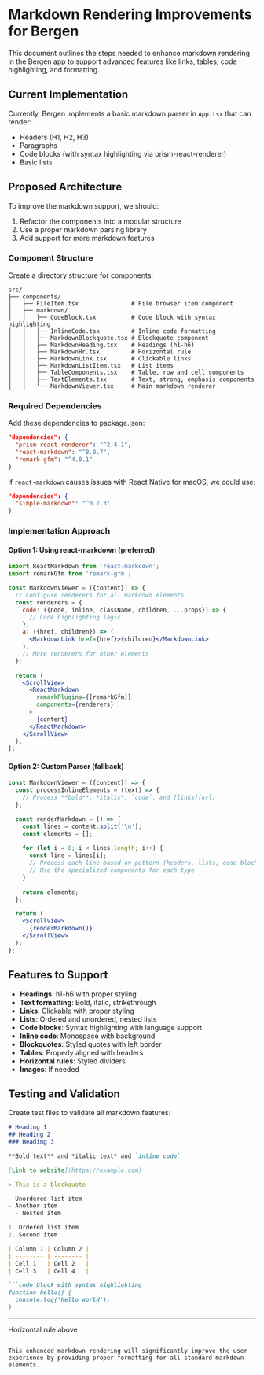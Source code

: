 # Markdown Rendering Improvements for Bergen

This document outlines the steps needed to enhance markdown rendering in the Bergen app to support advanced features like links, tables, code highlighting, and formatting.

## Current Implementation

Currently, Bergen implements a basic markdown parser in `App.tsx` that can render:
- Headers (H1, H2, H3)
- Paragraphs
- Code blocks (with syntax highlighting via prism-react-renderer)
- Basic lists

## Proposed Architecture

To improve the markdown support, we should:

1. Refactor the components into a modular structure
2. Use a proper markdown parsing library
3. Add support for more markdown features

### Component Structure

Create a directory structure for components:

```
src/
├── components/
│   ├── FileItem.tsx               # File browser item component
│   ├── markdown/
│   │   ├── CodeBlock.tsx          # Code block with syntax highlighting
│   │   ├── InlineCode.tsx         # Inline code formatting
│   │   ├── MarkdownBlockquote.tsx # Blockquote component
│   │   ├── MarkdownHeading.tsx    # Headings (h1-h6)
│   │   ├── MarkdownHr.tsx         # Horizontal rule
│   │   ├── MarkdownLink.tsx       # Clickable links
│   │   ├── MarkdownListItem.tsx   # List items
│   │   ├── TableComponents.tsx    # Table, row and cell components
│   │   ├── TextElements.tsx       # Text, strong, emphasis components
│   │   └── MarkdownViewer.tsx     # Main markdown renderer
```

### Required Dependencies

Add these dependencies to package.json:

```json
"dependencies": {
  "prism-react-renderer": "^2.4.1",
  "react-markdown": "^8.0.7",
  "remark-gfm": "^4.0.1"
}
```

If `react-markdown` causes issues with React Native for macOS, we could use:

```json
"dependencies": {
  "simple-markdown": "^0.7.3"
}
```

### Implementation Approach

#### Option 1: Using react-markdown (preferred)

```jsx
import ReactMarkdown from 'react-markdown';
import remarkGfm from 'remark-gfm';

const MarkdownViewer = ({content}) => {
  // Configure renderers for all markdown elements
  const renderers = {
    code: ({node, inline, className, children, ...props}) => {
      // Code highlighting logic
    },
    a: ({href, children}) => (
      <MarkdownLink href={href}>{children}</MarkdownLink>
    ),
    // More renderers for other elements
  };

  return (
    <ScrollView>
      <ReactMarkdown 
        remarkPlugins={[remarkGfm]}
        components={renderers}
      >
        {content}
      </ReactMarkdown>
    </ScrollView>
  );
};
```

#### Option 2: Custom Parser (fallback)

```jsx
const MarkdownViewer = ({content}) => {
  const processInlineElements = (text) => {
    // Process **bold**, *italic*, `code`, and [links](url)
  };

  const renderMarkdown = () => {
    const lines = content.split('\n');
    const elements = [];
    
    for (let i = 0; i < lines.length; i++) {
      const line = lines[i];
      // Process each line based on pattern (headers, lists, code blocks, etc.)
      // Use the specialized components for each type
    }
    
    return elements;
  };

  return (
    <ScrollView>
      {renderMarkdown()}
    </ScrollView>
  );
};
```

## Features to Support

- **Headings**: h1-h6 with proper styling
- **Text formatting**: Bold, italic, strikethrough
- **Links**: Clickable with proper styling
- **Lists**: Ordered and unordered, nested lists
- **Code blocks**: Syntax highlighting with language support
- **Inline code**: Monospace with background
- **Blockquotes**: Styled quotes with left border
- **Tables**: Properly aligned with headers
- **Horizontal rules**: Styled dividers
- **Images**: If needed

## Testing and Validation

Create test files to validate all markdown features:

```markdown
# Heading 1
## Heading 2
### Heading 3

**Bold text** and *italic text* and `inline code`

[Link to website](https://example.com)

> This is a blockquote

- Unordered list item
- Another item
  - Nested item

1. Ordered list item
2. Second item

| Column 1 | Column 2 |
| -------- | -------- |
| Cell 1   | Cell 2   |
| Cell 3   | Cell 4   |

```code block with syntax highlighting
function hello() {
  console.log('Hello world');
}
```

---

Horizontal rule above
```

This enhanced markdown rendering will significantly improve the user experience by providing proper formatting for all standard markdown elements.